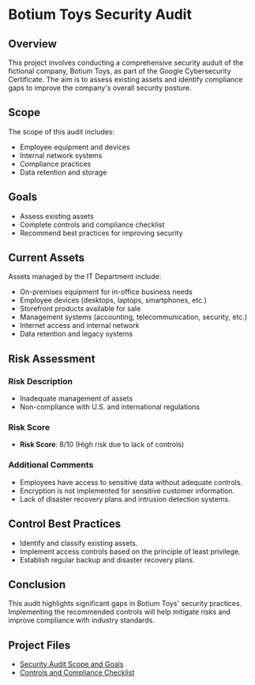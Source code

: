 # Botium Toys Security Audit

## Overview
This project involves conducting a comprehensive security auduit of the fictional company, Botium Toys, as part of the Google Cybersecurity Certificate. The aim is to assess existing assets and identify compliance gaps to improve the company's overall security posture.

## Scope
The scope of this audit includes:
- Employee equipment and devices
- Internal network systems
- Compliance practices
- Data retention and storage

## Goals
- Assess existing assets
- Complete controls and compliance checklist
- Recommend best practices for improving security

## Current Assets
Assets managed by the IT Department include:
- On-premises equipment for in-office business needs
- Employee devices (desktops, laptops, smartphones, etc.)
- Storefront products available for sale
- Management systems (accounting, telecommunication, security, etc.)
- Internet access and internal network
- Data retention and legacy systems

## Risk Assessment
### Risk Description
- Inadequate management of assets
- Non-compliance with U.S. and international regulations

### Risk Score
- **Risk Score**: 8/10 (High risk due to lack of controls)

### Additional Comments
- Employees have access to sensitive data without adequate controls.
- Encryption is not implemented for sensitive customer information.
- Lack of disaster recovery plans and intrusion detection systems.

## Control Best Practices
- Identify and classify existing assets.
- Implement access controls based on the principle of least privilege.
- Establish regular backup and disaster recovery plans.

## Conclusion
This audit highlights significant gaps in Botium Toys' security practices. Implementing the recommended controls will help mitigate risks and improve compliance with industry standards.

## Project Files
- [Security Audit Scope and Goals](https://docs.google.com/document/d/1s2u_RuhRAI40JSh-eZHvaFsV1ZMxcNSWXifHDTOsgFc/template/preview#heading=h.evidx83t54sc)
- [Controls and Compliance Checklist](https://docs.google.com/document/d/10NoXfyE3ZSiHFqiTE0fINL3xdPvTZq0j0VwnFEM0N3g/template/preview#heading=h.87tykp1u0l36)

